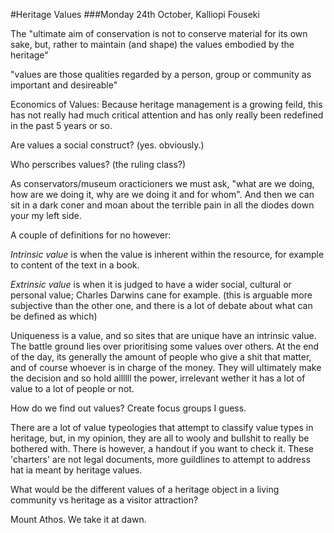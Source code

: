 #Heritage Values
###Monday 24th October, Kalliopi Fouseki

The "ultimate aim of conservation is not to conserve material for its own sake, but, rather to maintain (and shape) the values embodied by the heritage"

"values are those qualities regarded by a person, group or community as important and desireable"

Economics of Values:
Because heritage management is a growing feild, this has not really had much critical attention and has only really been redefined in the past 5 years or so.

Are values a social construct?
(yes. obviously.)

Who perscribes values?
(the ruling class?)

As conservators/museum oracticioners we must ask, "what are we doing, how are we doing it, why are we doing it and for whom".
And then we can sit in a dark coner and moan about the terrible pain in all the diodes down your my left side.

A couple of definitions for no however:

*Intrinsic value* is when the value is inherent within the resource, for example to content of the text in a book.

*Extrinsic value* is when it is judged to have a wider social, cultural or personal value; Charles Darwins cane for example. (this is arguable more subjective than the other one, and there is a lot of debate about what can be defined as which)

Uniqueness is a value, and so sites that are unique have an intrinsic value. The battle ground lies over prioritising some values over others. At the end of the day, its generally the amount of people who give a shit that matter, and of course whoever is in charge of the money. They will ultimately make the decision and so hold allllll the power, irrelevant wether it has a lot of value to a lot of people or not.

How do we find out values? Create focus groups I guess.

There are a lot of value typeologies that attempt to classify value types in heritage, but, in my opinion, they are all to wooly and bullshit to really be bothered with. There is however, a handout if you want to check it. These 'charters' are not legal documents, more guildlines to attempt to address hat ia meant by heritage values.

What would be the different values of a heritage object in a living community vs heritage as a visitor attraction?

Mount Athos. We take it at dawn.